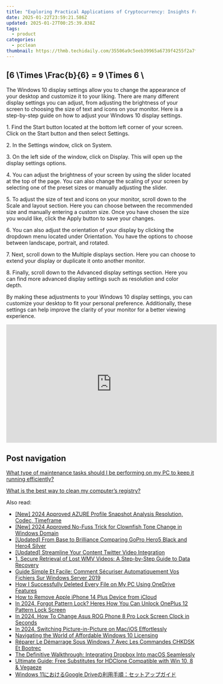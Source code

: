 ```yaml
---
title: "Exploring Practical Applications of Cryptocurrency: Insights From YL Computing and Software Solutions"
date: 2025-01-22T23:59:21.586Z
updated: 2025-01-27T00:25:39.838Z
tags:
  - product
categories:
  - pcclean
thumbnail: https://thmb.techidaily.com/35506a9c5eeb39965a6739f4255f2a7fd3073f2c89e35224944b9c79ce0abec8.jpg
---
```


## \[6 \Times \Frac{b}{6} = 9 \Times 6 \

The Windows 10 display settings allow you to change the appearance of your desktop and customize it to your liking. There are many different display settings you can adjust, from adjusting the brightness of your screen to choosing the size of text and icons on your monitor. Here is a step-by-step guide on how to adjust your Windows 10 display settings. 

1\. Find the Start button located at the bottom left corner of your screen. Click on the Start button and then select Settings.

2\. In the Settings window, click on System.

3\. On the left side of the window, click on Display. This will open up the display settings options. 

4\. You can adjust the brightness of your screen by using the slider located at the top of the page. You can also change the scaling of your screen by selecting one of the preset sizes or manually adjusting the slider.

5\. To adjust the size of text and icons on your monitor, scroll down to the Scale and layout section. Here you can choose between the recommended size and manually entering a custom size. Once you have chosen the size you would like, click the Apply button to save your changes.

6\. You can also adjust the orientation of your display by clicking the dropdown menu located under Orientation. You have the options to choose between landscape, portrait, and rotated.

7\. Next, scroll down to the Multiple displays section. Here you can choose to extend your display or duplicate it onto another monitor.

8\. Finally, scroll down to the Advanced display settings section. Here you can find more advanced display settings such as resolution and color depth. 

By making these adjustments to your Windows 10 display settings, you can customize your desktop to fit your personal preference. Additionally, these settings can help improve the clarity of your monitor for a better viewing experience.

<!-- affiliate ads begin -->
<iframe width="560" height="315" src="https://www.youtube.com/embed/ITtcSWvS8bo?si=4M4BfMgaabrW6148" title="YouTube video player" frameborder="0" allow="accelerometer; autoplay; clipboard-write; encrypted-media; gyroscope; picture-in-picture; web-share" referrerpolicy="strict-origin-when-cross-origin" allowfullscreen></iframe>
<!-- affiliate ads end -->

## Post navigation

[What type of maintenance tasks should I be performing on my PC to keep it running efficiently?](https://tools.techidaily.com/pcclean/products/)

[What is the best way to clean my computer’s registry?](https://tools.techidaily.com/pcclean/products/)

<ins class="adsbygoogle"
     style="display:block"
     data-ad-format="autorelaxed"
     data-ad-client="ca-pub-7571918770474297"
     data-ad-slot="1223367746"></ins>

<ins class="adsbygoogle"
     style="display:block"
     data-ad-client="ca-pub-7571918770474297"
     data-ad-slot="8358498916"
     data-ad-format="auto"
     data-full-width-responsive="true"></ins>

<span class="atpl-alsoreadstyle">Also read:</span>
<div><ul>
<li><a href="https://facebook-clips.techidaily.com/new-2024-approved-azure-profile-snapshot-analysis-resolution-codec-timeframe/"><u>[New] 2024 Approved AZURE Profile Snapshot Analysis Resolution, Codec, Timeframe</u></a></li>
<li><a href="https://fox-access.techidaily.com/new-2024-approved-no-fuss-trick-for-clownfish-tone-change-in-windows-domain/"><u>[New] 2024 Approved No-Fuss Trick for Clownfish Tone Change in Windows Domain</u></a></li>
<li><a href="https://some-knowledge.techidaily.com/updated-from-base-to-brilliance-comparing-gopro-hero5-black-and-hero4-silver/"><u>[Updated] From Base to Brilliance Comparing GoPro Hero5 Black and Hero4 Silver</u></a></li>
<li><a href="https://twitter-videos.techidaily.com/updated-streamline-your-content-twitter-video-integration/"><u>[Updated] Streamline Your Content Twitter Video Integration</u></a></li>
<li><a href="https://discover-fantastic.techidaily.com/1-secure-retrieval-of-lost-wmv-videos-a-step-by-step-guide-to-data-recovery/"><u>1. Secure Retrieval of Lost WMV Videos: A Step-by-Step Guide to Data Recovery</u></a></li>
<li><a href="https://discover-fantastic.techidaily.com/guide-simple-et-facile-comment-securiser-automatiquement-vos-fichiers-sur-windows-server-2019/"><u>Guide Simple Et Facile: Comment Sécuriser Automatiquement Vos Fichiers Sur Windows Server 2019</u></a></li>
<li><a href="https://discover-fantastic.techidaily.com/how-i-successfully-deleted-every-file-on-my-pc-using-onedrive-features/"><u>How I Successfully Deleted Every File on My PC Using OneDrive Features</u></a></li>
<li><a href="https://apple-account.techidaily.com/how-to-remove-apple-iphone-14-plus-device-from-icloud-by-drfone-ios/"><u>How to Remove Apple iPhone 14 Plus Device from iCloud</u></a></li>
<li><a href="https://easy-unlock-android.techidaily.com/in-2024-forgot-pattern-lock-heres-how-you-can-unlock-oneplus-12-pattern-lock-screen-by-drfone-android/"><u>In 2024, Forgot Pattern Lock? Heres How You Can Unlock OnePlus 12 Pattern Lock Screen</u></a></li>
<li><a href="https://android-unlock.techidaily.com/in-2024-how-to-change-asus-rog-phone-8-pro-lock-screen-clock-in-seconds-by-drfone-android/"><u>In 2024, How To Change Asus ROG Phone 8 Pro Lock Screen Clock in Seconds</u></a></li>
<li><a href="https://some-approaches.techidaily.com/in-2024-switching-picture-in-picture-on-macios-effortlessly/"><u>In 2024, Switching Picture-in-Picture on Mac/iOS Effortlessly</u></a></li>
<li><a href="https://win11-tips.techidaily.com/navigating-the-world-of-affordable-windows-10-licensing/"><u>Navigating the World of Affordable Windows 10 Licensing</u></a></li>
<li><a href="https://discover-fantastic.techidaily.com/reparer-le-demarrage-sous-windows-7-avec-les-commandes-chkdsk-et-bootrec/"><u>Réparer Le Démarrage Sous Windows 7 Avec Les Commandes CHKDSK Et Bootrec</u></a></li>
<li><a href="https://discover-fantastic.techidaily.com/the-definitive-walkthrough-integrating-dropbox-into-macos-seamlessly/"><u>The Definitive Walkthrough: Integrating Dropbox Into macOS Seamlessly</u></a></li>
<li><a href="https://discover-fantastic.techidaily.com/ultimate-guide-free-substitutes-for-hdclone-compatible-with-win-10-8-and-vegaeze/"><u>Ultimate Guide: Free Substitutes for HDClone Compatible with Win 10, 8 & Vegaeze</u></a></li>
<li><a href="https://discover-fantastic.techidaily.com/windows-11google-drive/"><u>Windows 11におけるGoogle Driveの利用手順：セットアップガイド</u></a></li>
</ul></div>

